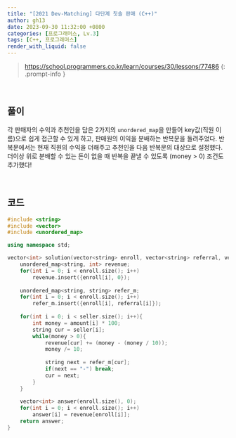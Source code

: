 ```yaml
---
title: "[2021 Dev-Matching] 다단계 칫솔 판매 (C++)"
author: gh13
date: 2023-09-30 11:32:00 +0800
categories: [프로그래머스, Lv.3]
tags: [C++, 프로그래머스]
render_with_liquid: false
---
```


> <https://school.programmers.co.kr/learn/courses/30/lessons/77486>
{: .prompt-info }

<br/>

## 풀이

각 판매자의 수익과 추천인을 담은 2가지의 `unordered_map`을 만들어 key값(직원 이름)으로 쉽게 접근할 수 있게 하고, 판매원의 이익을 분배하는 반복문을 돌려주었다. 반복문에서는 현재 직원의 수익을 더해주고 추천인을 다음 반복문의 대상으로 설정했다. 더이상 위로 분배할 수 있는 돈이 없을 때 반복을 끝낼 수 있도록 (money > 0) 조건도 추가했다!

<br/>

## 코드

```cpp
#include <string>
#include <vector>
#include <unordered_map>

using namespace std;

vector<int> solution(vector<string> enroll, vector<string> referral, vector<string> seller, vector<int> amount) {
    unordered_map<string, int> revenue;
    for(int i = 0; i < enroll.size(); i++)
        revenue.insert({enroll[i], 0});
    
    unordered_map<string, string> refer_m;
    for(int i = 0; i < enroll.size(); i++)
        refer_m.insert({enroll[i], referral[i]});
    
    for(int i = 0; i < seller.size(); i++){
        int money = amount[i] * 100;
        string cur = seller[i];
        while(money > 0){
            revenue[cur] += (money - (money / 10));
            money /= 10;
            
            string next = refer_m[cur];
            if(next == "-") break;
            cur = next;
        }
    }
    
    vector<int> answer(enroll.size(), 0);
    for(int i = 0; i < enroll.size(); i++)
        answer[i] = revenue[enroll[i]];
    return answer;
}
```
